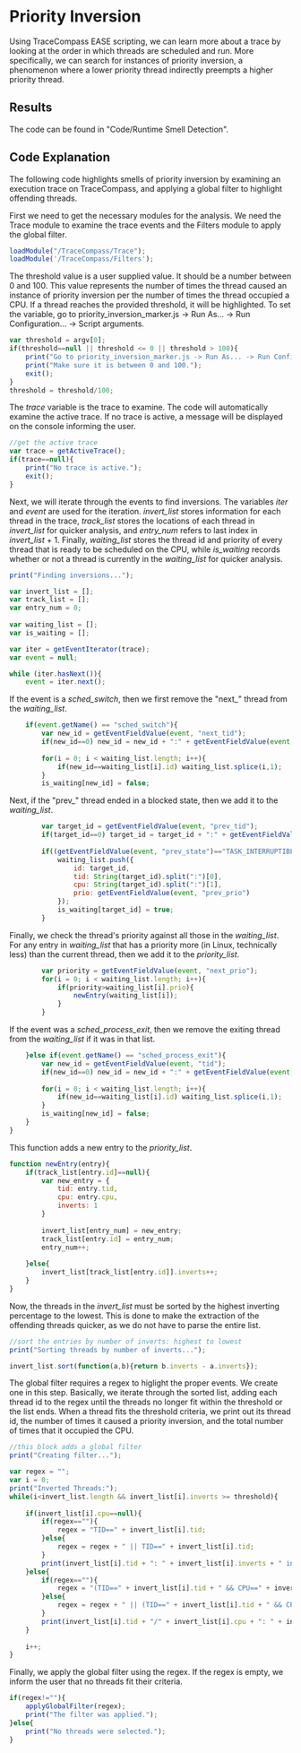 # Priority Inversion
Using TraceCompass EASE scripting, we can learn more about a trace by looking at the order in which threads are scheduled and run. More specifically, we can search for instances of priority inversion, a phenomenon where a lower priority thread indirectly preempts a higher priority thread. 

## Results
The code can be found in "Code/Runtime Smell Detection". 

## Code Explanation
The following code highlights smells of priority inversion by examining an execution trace on TraceCompass, and applying a global filter to highlight offending threads. 

First we need to get the necessary modules for the analysis. We need the Trace module to examine the trace events and the Filters module to apply the global filter.
```javascript
loadModule("/TraceCompass/Trace");
loadModule('/TraceCompass/Filters');
```

The threshold value is a user supplied value. It should be a number between 0 and 100. This value represents the number of times the thread caused an instance of priority inversion per the number of times the thread occupied a CPU. If a thread reaches the provided threshold, it will be highlighted. To set the variable, go to priority_inversion_marker.js -> Run As... -> Run Configuration... -> Script arguments.
```javascript
var threshold = argv[0];
if(threshold==null || threshold <= 0 || threshold > 100){
	print("Go to priority_inversion_marker.js -> Run As... -> Run Configuration... -> Script arguments and enter your desired threshold value as the first parameter.")
	print("Make sure it is between 0 and 100.");
	exit();
}
threshold = threshold/100;
```

The *trace* variable is the trace to examine. The code will automatically examine the active trace. If no trace is active, a message will be displayed on the console informing the user.
```javascript
//get the active trace
var trace = getActiveTrace();
if(trace==null){
	print("No trace is active.");
	exit();
}
```

Next, we will iterate through the events to find inversions. The variables *iter* and *event* are used for the iteration. *invert_list* stores information for each thread in the trace, *track_list* stores the locations of each thread in *invert_list* for quicker analysis, and *entry_num* refers to last index in *invert_list* + 1. Finally, *waiting_list* stores the thread id and priority of every thread that is ready to be scheduled on the CPU, while *is_waiting* records whether or not a thread is currently in the *waiting_list* for quicker analysis.
```javascript
print("Finding inversions...");

var invert_list = [];
var track_list = [];
var entry_num = 0;
	
var waiting_list = [];
var is_waiting = [];

var iter = getEventIterator(trace);
var event = null;

while (iter.hasNext()){
	event = iter.next();	
```

If the event is a *sched_switch*, then we first remove the "next_" thread from the *waiting_list*.
```javascript	
	if(event.getName() == "sched_switch"){
		var new_id = getEventFieldValue(event, "next_tid");
		if(new_id==0) new_id = new_id + ":" + getEventFieldValue(event, "CPU");
		
		for(i = 0; i < waiting_list.length; i++){
			if(new_id==waiting_list[i].id) waiting_list.splice(i,1);
		}
		is_waiting[new_id] = false;
```

Next, if the "prev_" thread ended in a blocked state, then we add it to the *waiting_list*.
```javascript
		var target_id = getEventFieldValue(event, "prev_tid");
		if(target_id==0) target_id = target_id + ":" + getEventFieldValue(event, "CPU");
		
		if((getEventFieldValue(event, "prev_state")=="TASK_INTERRUPTIBLE" || getEventFieldValue(event, "prev_state")=="TASK_UNINTERRUPTIBLE") && is_waiting[target_id] != true) {
			waiting_list.push({
				id: target_id,
				tid: String(target_id).split(":")[0],
				cpu: String(target_id).split(":")[1],
				prio: getEventFieldValue(event, "prev_prio")
			});
			is_waiting[target_id] = true;
		}
```

Finally, we check the thread's priority against all those in the *waiting_list*. For any entry in *waiting_list* that has a priority more (in Linux, technically less) than the current thread, then we add it to the *priority_list*.
```javascript
		var priority = getEventFieldValue(event, "next_prio");
		for(i = 0; i < waiting_list.length; i++){
			if(priority>waiting_list[i].prio){
				newEntry(waiting_list[i]);
			}
		}
```

If the event was a *sched_process_exit*, then we remove the exiting thread from the *waiting_list* if it was in that list.
```javascript
	}else if(event.getName() == "sched_process_exit"){
		var new_id = getEventFieldValue(event, "tid");
		if(new_id==0) new_id = new_id + ":" + getEventFieldValue(event, "CPU");
		
		for(i = 0; i < waiting_list.length; i++){
			if(new_id==waiting_list[i].id) waiting_list.splice(i,1);
		}
		is_waiting[new_id] = false;
	}
}
```

This function adds a new entry to the *priority_list*.
```javascript
function newEntry(entry){
	if(track_list[entry.id]==null){
		var new_entry = {
			tid: entry.tid,
			cpu: entry.cpu,
			inverts: 1
		}
		
		invert_list[entry_num] = new_entry;
		track_list[entry.id] = entry_num;
		entry_num++;
		
	}else{
		invert_list[track_list[entry.id]].inverts++;
	}
}
```

Now, the threads in the *invert_list* must be sorted by the highest inverting percentage to the lowest. This is done to make the extraction of the offending threads quicker, as we do not have to parse the entire list.
```javascript
//sort the entries by number of inverts: highest to lowest
print("Sorting threads by number of inverts...");

invert_list.sort(function(a,b){return b.inverts - a.inverts});
```

The global filter requires a regex to higlight the proper events. We create one in this step. Basically, we iterate through the sorted list, adding each thread id to the regex until the threads no longer fit within the threshold or the list ends. When a thread fits the threshold criteria, we print out its thread id, the number of times it caused a priority inversion, and the total number of times that it occupied the CPU.
```javascript
//this block adds a global filter
print("Creating filter...");

var regex = "";
var i = 0;
print("Inverted Threads:");
while(i<invert_list.length && invert_list[i].inverts >= threshold){
	
	if(invert_list[i].cpu==null){
		if(regex==""){
			regex = "TID==" + invert_list[i].tid;
		}else{
			regex = regex + " || TID==" + invert_list[i].tid;
		}
		print(invert_list[i].tid + ": " + invert_list[i].inverts + " invert(s)");
	}else{
		if(regex==""){
			regex = "(TID==" + invert_list[i].tid + " && CPU==" + invert_list[i].cpu + ")";
		}else{
			regex = regex + " || (TID==" + invert_list[i].tid + " && CPU==" + invert_list[i].cpu + ")";
		}
		print(invert_list[i].tid + "/" + invert_list[i].cpu + ": " + invert_list[i].inverts + " invert(s)");
	}
	
	i++;
}
```

Finally, we apply the global filter using the regex. If the regex is empty, we inform the user that no threads fit their criteria.
```javascript
if(regex!=""){
	applyGlobalFilter(regex);
	print("The filter was applied.");
}else{
	print("No threads were selected.");
}
```

